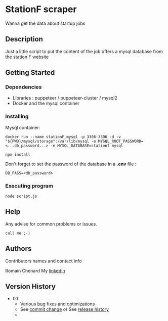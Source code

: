 # StationF scraper

Wanna get the data about startup jobs

## Description

Just a little script to put the content of the job offers a mysql database from the station F website

## Getting Started

### Dependencies

* Libraries : puppeteer / puppeteer-cluster / mysql2
* Docker and the mysql container

### Installing

Mysql container:
```
docker run --name stationF_mysql -p 3306:3306 -d -v "${PWD}/mysql/storage":/var/lib/mysql -e MYSQL_ROOT_PASSWORD=<...db_password...> -e MYSQL_DATABASE=stationf mysql
```
```
npm install
```
Don't forget to set the password of the database in a **.env** file :
```
DB_PASS=<db_password>
```


### Executing program

```
node script.js
```

## Help

Any advise for common problems or issues.
```
call me ;-)
```

## Authors

Contributors names and contact info

Romain Chenard
My [linkedIn](https://www.linkedin.com/in/romain-chenard/)

## Version History

* 0.1
    * Various bug fixes and optimizations
    * See [commit change]() or See [release history]()
    * 




